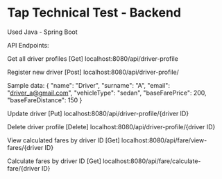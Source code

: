 # Tap Technical Test - Backend 
Used Java - Spring Boot

API Endpoints:

Get all driver profiles
[Get] localhost:8080/api/driver-profile


Register new driver
[Post] localhost:8080/api/driver-profile/


Sample data:
{
    "name": "Driver",
    "surname": "A",
    "email": "driver_a@gmail.com",
    "vehicleType": "sedan",
    "baseFarePrice": 200,
    "baseFareDistance": 150
}


Update driver
[Put] localhost:8080/api/driver-profile/{driver ID}


Delete driver profile
[Delete] localhost:8080/api/driver-profile/{driver ID}


View calculated fares by driver ID
[Get] localhost:8080/api/fare/view-fares/{driver ID}


Calculate fares by driver ID
[Get] localhost:8080/api/fare/calculate-fare/{driver ID}


